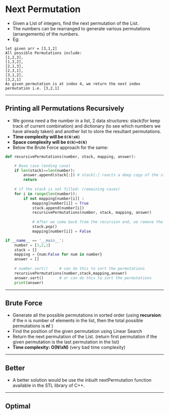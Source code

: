 # Next Permutation

- Given a List of integers, find the next permutation of the List. 
- The numbers can be rearranged to generate various permutations (arrangements) of the numbers.
- Eg:
```
let given arr = [3,1,2]
All possible Permutations include:
[1,2,3], 
[1,3,2], 
[2,1,3], 
[2,3,1], 
[3,1,2], 
[3,2,1]
As given permutation is at index 4, we return the next index permutation i.e. [3,2,1]
```
---
## Printing all Permutations Recursively

- We gonna need a the number in a list, 2 data structures: stack(for keep track of current combination) and dictionary (to see which numbers we have already taken) and another list to store the resultant permutations.
- **Time complexity will be `O(N!xN)`**
- **Space complexity will be `O(N)+O(N)`**
- Below the Brute Force approach for the same: 

```python
def recursivePermutations(number, stack, mapping, answer):

    # Base case (ending case)
    if len(stack)==len(number):
        answer.append(stack[:]) # stack[:] reacts a deep copy of the stack, so that it doesn't reference the original stack ds 
        return
    
    # if the stack is not filled: (remaining cases)
    for i in range(len(number)):
        if not mapping[number[i]] :
            mapping[number[i]] = True
            stack.append(number[i])
            recursivePermutations(number, stack, mapping, answer)
            
            # After we come back from the recursion end, we remove the number from the ds and map
            stack.pop()
            mapping[number[i]] = False

if __name__ == '__main__':
    number = [3,2,1]
    stack = []
    mapping = {num:False for num in number}
    answer = []
    
    # number.sort()     # can do this to sort the permutations
    recursivePermutations(number,stack,mapping,answer)
    answer.sort()       # or can do this to sort the permutations
    print(answer)
```

---
## Brute Force 

- Generate all the possible permutations in sorted order (using **recursion**: if the n is number of elements in the list, then the total possible permutations is **n!** )
- Find the position of the given permutation using Linear Search
- Return the next permutation of the List. (return first permutation if the given permutation is the last permutation in the list)
- **Time complexity: O(N!xN)**  (very bad time complexity)


---

## Better 

- A better solution would be use the inbuilt nextPermutation function available in the STL library of C++.

---

## Optimal